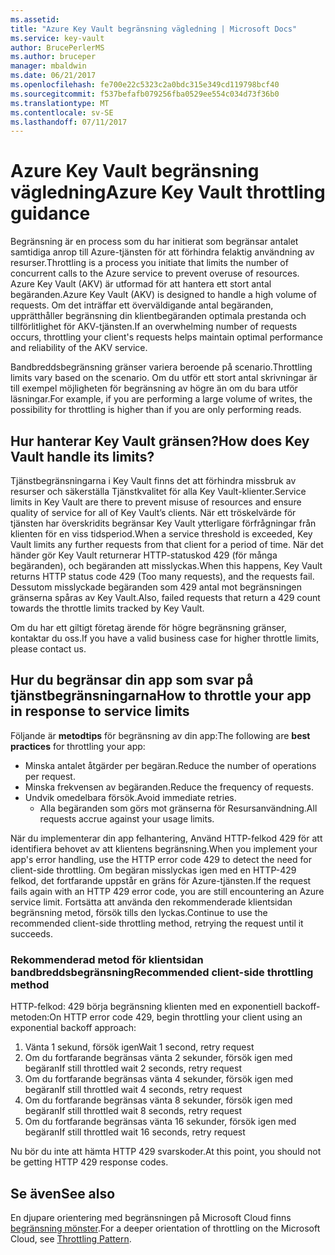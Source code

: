 ```yaml
---
ms.assetid: 
title: "Azure Key Vault begränsning vägledning | Microsoft Docs"
ms.service: key-vault
author: BrucePerlerMS
ms.author: bruceper
manager: mbaldwin
ms.date: 06/21/2017
ms.openlocfilehash: fe700e22c5323c2a0bdc315e349cd119798bcf40
ms.sourcegitcommit: f537befafb079256fba0529ee554c034d73f36b0
ms.translationtype: MT
ms.contentlocale: sv-SE
ms.lasthandoff: 07/11/2017
---
```

# <a name="azure-key-vault-throttling-guidance"></a><span data-ttu-id="868a5-102">Azure Key Vault begränsning vägledning</span><span class="sxs-lookup"><span data-stu-id="868a5-102">Azure Key Vault throttling guidance</span></span>

<span data-ttu-id="868a5-103">Begränsning är en process som du har initierat som begränsar antalet samtidiga anrop till Azure-tjänsten för att förhindra felaktig användning av resurser.</span><span class="sxs-lookup"><span data-stu-id="868a5-103">Throttling is a process you initiate that limits the number of concurrent calls to the Azure service to prevent overuse of resources.</span></span> <span data-ttu-id="868a5-104">Azure Key Vault (AKV) är utformad för att hantera ett stort antal begäranden.</span><span class="sxs-lookup"><span data-stu-id="868a5-104">Azure Key Vault (AKV) is designed to handle a high volume of requests.</span></span> <span data-ttu-id="868a5-105">Om det inträffar ett överväldigande antal begäranden, upprätthåller begränsning din klientbegäranden optimala prestanda och tillförlitlighet för AKV-tjänsten.</span><span class="sxs-lookup"><span data-stu-id="868a5-105">If an overwhelming number of requests occurs, throttling your client's requests helps maintain optimal performance and reliability of the AKV service.</span></span>

<span data-ttu-id="868a5-106">Bandbreddsbegränsning gränser variera beroende på scenario.</span><span class="sxs-lookup"><span data-stu-id="868a5-106">Throttling limits vary based on the scenario.</span></span> <span data-ttu-id="868a5-107">Om du utför ett stort antal skrivningar är till exempel möjligheten för begränsning av högre än om du bara utför läsningar.</span><span class="sxs-lookup"><span data-stu-id="868a5-107">For example, if you are performing a large volume of writes, the possibility for throttling is higher than if you are only performing reads.</span></span>

## <a name="how-does-key-vault-handle-its-limits"></a><span data-ttu-id="868a5-108">Hur hanterar Key Vault gränsen?</span><span class="sxs-lookup"><span data-stu-id="868a5-108">How does Key Vault handle its limits?</span></span>

<span data-ttu-id="868a5-109">Tjänstbegränsningarna i Key Vault finns det att förhindra missbruk av resurser och säkerställa Tjänstkvalitet för alla Key Vault-klienter.</span><span class="sxs-lookup"><span data-stu-id="868a5-109">Service limits in Key Vault are there to prevent misuse of resources and ensure quality of service for all of Key Vault’s clients.</span></span> <span data-ttu-id="868a5-110">När ett tröskelvärde för tjänsten har överskridits begränsar Key Vault ytterligare förfrågningar från klienten för en viss tidsperiod.</span><span class="sxs-lookup"><span data-stu-id="868a5-110">When a service threshold is exceeded, Key Vault limits any further requests from that client for a period of time.</span></span> <span data-ttu-id="868a5-111">När det händer gör Key Vault returnerar HTTP-statuskod 429 (för många begäranden), och begäranden att misslyckas.</span><span class="sxs-lookup"><span data-stu-id="868a5-111">When this happens, Key Vault returns HTTP status code 429 (Too many requests), and the requests fail.</span></span> <span data-ttu-id="868a5-112">Dessutom misslyckade begäranden som 429 antal mot begränsningen gränserna spåras av Key Vault.</span><span class="sxs-lookup"><span data-stu-id="868a5-112">Also, failed requests that return a 429 count towards the throttle limits tracked by Key Vault.</span></span> 

<span data-ttu-id="868a5-113">Om du har ett giltigt företag ärende för högre begränsning gränser, kontaktar du oss.</span><span class="sxs-lookup"><span data-stu-id="868a5-113">If you have a valid business case for higher throttle limits, please contact us.</span></span>


## <a name="how-to-throttle-your-app-in-response-to-service-limits"></a><span data-ttu-id="868a5-114">Hur du begränsar din app som svar på tjänstbegränsningarna</span><span class="sxs-lookup"><span data-stu-id="868a5-114">How to throttle your app in response to service limits</span></span>

<span data-ttu-id="868a5-115">Följande är **metodtips** för begränsning av din app:</span><span class="sxs-lookup"><span data-stu-id="868a5-115">The following are **best practices** for throttling your app:</span></span>
- <span data-ttu-id="868a5-116">Minska antalet åtgärder per begäran.</span><span class="sxs-lookup"><span data-stu-id="868a5-116">Reduce the number of operations per request.</span></span>
- <span data-ttu-id="868a5-117">Minska frekvensen av begäranden.</span><span class="sxs-lookup"><span data-stu-id="868a5-117">Reduce the frequency of requests.</span></span>
- <span data-ttu-id="868a5-118">Undvik omedelbara försök.</span><span class="sxs-lookup"><span data-stu-id="868a5-118">Avoid immediate retries.</span></span> 
    - <span data-ttu-id="868a5-119">Alla begäranden som görs mot gränserna för Resursanvändning.</span><span class="sxs-lookup"><span data-stu-id="868a5-119">All requests accrue against your usage limits.</span></span>

<span data-ttu-id="868a5-120">När du implementerar din app felhantering, Använd HTTP-felkod 429 för att identifiera behovet av att klientens begränsning.</span><span class="sxs-lookup"><span data-stu-id="868a5-120">When you implement your app's error handling, use the HTTP error code 429 to detect the need for client-side throttling.</span></span> <span data-ttu-id="868a5-121">Om begäran misslyckas igen med en HTTP-429 felkod, det fortfarande uppstår en gräns för Azure-tjänsten.</span><span class="sxs-lookup"><span data-stu-id="868a5-121">If the request fails again with an HTTP 429 error code, you are still encountering an Azure service limit.</span></span> <span data-ttu-id="868a5-122">Fortsätta att använda den rekommenderade klientsidan begränsning metod, försök tills den lyckas.</span><span class="sxs-lookup"><span data-stu-id="868a5-122">Continue to use the recommended client-side throttling method, retrying the request until it succeeds.</span></span>

### <a name="recommended-client-side-throttling-method"></a><span data-ttu-id="868a5-123">Rekommenderad metod för klientsidan bandbreddsbegränsning</span><span class="sxs-lookup"><span data-stu-id="868a5-123">Recommended client-side throttling method</span></span>

<span data-ttu-id="868a5-124">HTTP-felkod: 429 börja begränsning klienten med en exponentiell backoff-metoden:</span><span class="sxs-lookup"><span data-stu-id="868a5-124">On HTTP error code 429, begin throttling your client using an exponential backoff approach:</span></span>

1. <span data-ttu-id="868a5-125">Vänta 1 sekund, försök igen</span><span class="sxs-lookup"><span data-stu-id="868a5-125">Wait 1 second, retry request</span></span>
2. <span data-ttu-id="868a5-126">Om du fortfarande begränsas vänta 2 sekunder, försök igen med begäran</span><span class="sxs-lookup"><span data-stu-id="868a5-126">If still throttled wait 2 seconds, retry request</span></span>
3. <span data-ttu-id="868a5-127">Om du fortfarande begränsas vänta 4 sekunder, försök igen med begäran</span><span class="sxs-lookup"><span data-stu-id="868a5-127">If still throttled wait 4 seconds, retry request</span></span>
4. <span data-ttu-id="868a5-128">Om du fortfarande begränsas vänta 8 sekunder, försök igen med begäran</span><span class="sxs-lookup"><span data-stu-id="868a5-128">If still throttled wait 8 seconds, retry request</span></span>
5. <span data-ttu-id="868a5-129">Om du fortfarande begränsas vänta 16 sekunder, försök igen med begäran</span><span class="sxs-lookup"><span data-stu-id="868a5-129">If still throttled wait 16 seconds, retry request</span></span>

<span data-ttu-id="868a5-130">Nu bör du inte att hämta HTTP 429 svarskoder.</span><span class="sxs-lookup"><span data-stu-id="868a5-130">At this point, you should not be getting HTTP 429 response codes.</span></span>

## <a name="see-also"></a><span data-ttu-id="868a5-131">Se även</span><span class="sxs-lookup"><span data-stu-id="868a5-131">See also</span></span>

<span data-ttu-id="868a5-132">En djupare orientering med begränsningen på Microsoft Cloud finns [begränsning mönster](https://docs.microsoft.com/azure/architecture/patterns/throttling).</span><span class="sxs-lookup"><span data-stu-id="868a5-132">For a deeper orientation of throttling on the Microsoft Cloud, see [Throttling Pattern](https://docs.microsoft.com/azure/architecture/patterns/throttling).</span></span>

